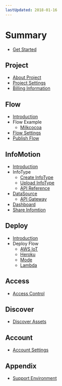 ```yaml
---
lastUpdated: 2018-01-16
---
```


# Summary

* [Get Started](GetStarted/index.md)

## Project

* [About Project](Project/index.md)
* [Project Settings](Project/Settings.md)
* [Billing Information](Project/Billing.md)

## Flow

* [Introduction](Flow/CreateFlow.md)
* Flow Example
  * [Milkcocoa](Flow/FlowExampleMilkcocoa.md)
* [Flow Settings](Flow/FlowSettings.md)
* [Publish Flow](Flow/PublishFlow.md)

## InfoMotion

* [Introduction](InfoMotion/Introduction.md)
* InfoType
  * [Create InfoType](InfoMotion/InfoMotionTool.md)
  * [Upload InfoType](InfoMotion/UploadInfoType.md)
  * [API Reference](InfoMotion/APIReference.md)
* [DataSource](InfoMotion/CreateDataSource.md)
  * [API Gateway](InfoMotion/DataSourceAPIGateway.md)
* [Dashboard](InfoMotion/CreateInfoMotion.md)
* [Share Infomtion](InfoMotion/ShareInfoMotion.md)

## Deploy

* [Introduction](Deploy/index.md)
* Deploy Flow
  * [AWS IoT](Deploy/DeployFlow/AWSIoT/index.md)
  * [Heroku](Deploy/DeployFlow/Heroku/index.md)
  * [Mode](Deploy/DeployFlow/Mode/index.md)
  * [Lambda](Deploy/DeployFlow/Lambda/index.md)

## Access

* [Access Control](Access/index.md)

## Discover

* [Discover Assets](Discover/index.md)

## Account

* [Account Settings](Account/index.md)

## Appendix

* [Support Environment](Other/Support.md)
